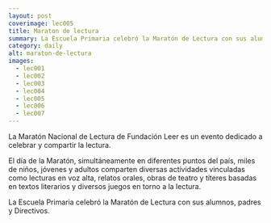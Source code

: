 ```yaml
---
layout: post
coverimage: lec005
title: Maraton de lectura
summary: La Escuela Primaria celebró la Maratón de Lectura con sus alumnos, padres y Directivos.La Maratón Nacional de Lectura de Fundación Leer es un evento dedicado a celebrar y compartir la lectura.
category: daily
alt: maraton-de-lectura
images:
  - lec001
  - lec002
  - lec003
  - lec004
  - lec005
  - lec006
  - lec007
---
```


La Maratón Nacional de Lectura de Fundación Leer es un evento dedicado a celebrar y compartir la lectura.

El día de la Maratón, simultáneamente en diferentes puntos del país, miles de niños, jóvenes y adultos comparten diversas actividades vinculadas como lecturas en voz alta, relatos orales, obras de teatro y títeres basadas en textos literarios y diversos juegos en torno a la lectura.

La Escuela Primaria celebró la Maratón de Lectura con sus alumnos, padres y Directivos.
